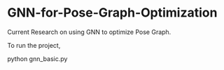 # GNN-for-Pose-Graph-Optimization

Current Research on using GNN to optimize Pose Graph. 

To run the project,

python gnn_basic.py
